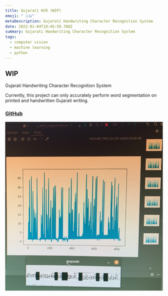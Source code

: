 ```yaml
---
title: Gujarati HCR (WIP)
emoji: " 🇮🇳"
metaDescription: Gujarati Handwriting Character Recognition System
date: 2022-01-04T19:45:59.788Z
summary: Gujarati Handwriting Character Recognition System
tags:
  - computer vision
  - machine learning
  - python
---
```

## **WIP**

Gujarati Handwriting Character Recognition System

Currently, this project can only accurately perform word segmentation on printed and handwritten Gujarati writing.

### [GitHub](https://github.com/shiv213/GujaratiCharacterSegmentation)

![](/static/img/guj_hcr.jpg)